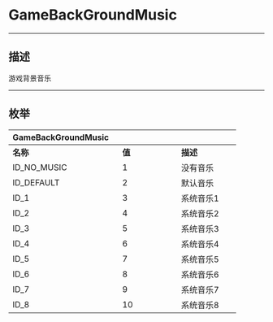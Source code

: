 # GameBackGroundMusic

------------------------------------------------------------------------------------------
## 描述

游戏背景音乐

------------------------------------------------------------------------------------------
## 枚举

|<div style="width:200px">GameBackGroundMusic</div>|<div style="width:100px"></div>|<div style="width:100px"></div>|
|:---|:---|:---|
|**名称**|**值**|**描述**|
|ID_NO_MUSIC|1|没有音乐|
|ID_DEFAULT|2|默认音乐|
|ID_1|3|系统音乐1|
|ID_2|4|系统音乐2|
|ID_3|5|系统音乐3|
|ID_4|6|系统音乐4|
|ID_5|7|系统音乐5|
|ID_6|8|系统音乐6|
|ID_7|9|系统音乐7|
|ID_8|10|系统音乐8|

